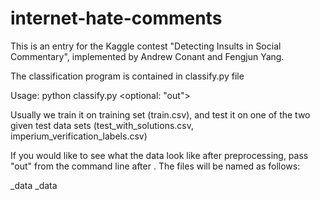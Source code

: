 # internet-hate-comments
This is an entry for the Kaggle contest "Detecting Insults in Social Commentary",
implemented by Andrew Conant and Fengjun Yang.

The classification program is contained in classify.py file

Usage:
    python classify.py <training set> <test set> <optional: "out">

Usually we train it on training set (train.csv), and test it on one of the
two given test data sets (test_with_solutions.csv,
imperium_verification_labels.csv)

If you would like to see what the data look like after preprocessing, pass
"out" from the command line after <test set>. The files will be named as
follows:

<training set>_data
<test set>_data
